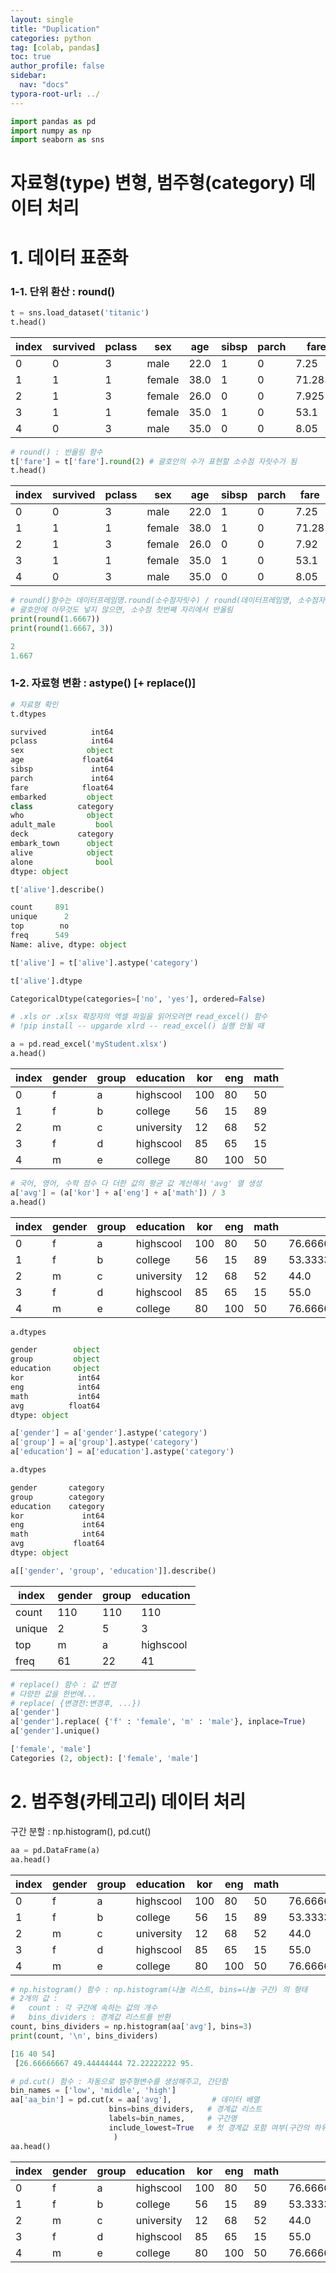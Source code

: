 ```yaml
---
layout: single
title: "Duplication"
categories: python
tag: [colab, pandas]
toc: true
author_profile: false
sidebar:
  nav: "docs"
typora-root-url: ../
---
```


```python
import pandas as pd
import numpy as np
import seaborn as sns
```

# 자료형(type) 변형, 범주형(category) 데이터 처리

# 1. 데이터 표준화

### 1-1. 단위 환산 : round()

```python
t = sns.load_dataset('titanic')
t.head()
```

| index | survived | pclass | sex    | age   | sibsp | parch | fare     | embarked | class | who   | adult\_male | deck | embark\_town | alive | alone |
| ----- | -------- | ------ | ------ | ----- | ----- | ----- | -------- | -------- | ----- | ----- | ----------- | ---- | ------------ | ----- | ----- |
| 0     | 0        | 3      | male   | 22\.0 | 1     | 0     | 7\.25    | S        | Third | man   | true        | NaN  | Southampton  | no    | false |
| 1     | 1        | 1      | female | 38\.0 | 1     | 0     | 71\.2833 | C        | First | woman | false       | C    | Cherbourg    | yes   | false |
| 2     | 1        | 3      | female | 26\.0 | 0     | 0     | 7\.925   | S        | Third | woman | false       | NaN  | Southampton  | yes   | true  |
| 3     | 1        | 1      | female | 35\.0 | 1     | 0     | 53\.1    | S        | First | woman | false       | C    | Southampton  | yes   | false |
| 4     | 0        | 3      | male   | 35\.0 | 0     | 0     | 8\.05    | S        | Third | man   | true        | NaN  | Southampton  | no    | true  |

```python
# round() : 반올림 함수
t['fare'] = t['fare'].round(2) # 괄호안의 수가 표현할 소수점 자릿수가 됨
t.head()
```

| index | survived | pclass | sex    | age   | sibsp | parch | fare   | embarked | class | who   | adult\_male | deck | embark\_town | alive | alone |
| ----- | -------- | ------ | ------ | ----- | ----- | ----- | ------ | -------- | ----- | ----- | ----------- | ---- | ------------ | ----- | ----- |
| 0     | 0        | 3      | male   | 22\.0 | 1     | 0     | 7\.25  | S        | Third | man   | true        | NaN  | Southampton  | no    | false |
| 1     | 1        | 1      | female | 38\.0 | 1     | 0     | 71\.28 | C        | First | woman | false       | C    | Cherbourg    | yes   | false |
| 2     | 1        | 3      | female | 26\.0 | 0     | 0     | 7\.92  | S        | Third | woman | false       | NaN  | Southampton  | yes   | true  |
| 3     | 1        | 1      | female | 35\.0 | 1     | 0     | 53\.1  | S        | First | woman | false       | C    | Southampton  | yes   | false |
| 4     | 0        | 3      | male   | 35\.0 | 0     | 0     | 8\.05  | S        | Third | man   | true        | NaN  | Southampton  | no    | true  |

```python
# round()함수는 데이터프레임명.round(소수점자릿수) / round(데이터프레임명, 소수점자릿수)
# 괄호안에 아무것도 넣지 않으면, 소수점 첫번째 자리에서 반올림
print(round(1.6667))
print(round(1.6667, 3))

2
1.667
```

### 1-2. 자료형 변환 : astype() [+ replace()]

```python
# 자료형 확인
t.dtypes

survived          int64
pclass            int64
sex              object
age             float64
sibsp             int64
parch             int64
fare            float64
embarked         object
class          category
who              object
adult_male         bool
deck           category
embark_town      object
alive            object
alone              bool
dtype: object
```

```python
t['alive'].describe()

count     891
unique      2
top        no
freq      549
Name: alive, dtype: object
```

```python
t['alive'] = t['alive'].astype('category')
```

```python
t['alive'].dtype

CategoricalDtype(categories=['no', 'yes'], ordered=False)
```

```python
# .xls or .xlsx 확장자의 엑셀 파일을 읽어오려면 read_excel() 함수
# !pip install -- upgarde xlrd -- read_excel() 실행 안될 때

a = pd.read_excel('myStudent.xlsx')
a.head()
```

| index | gender | group | education  | kor  | eng  | math |
| ----- | ------ | ----- | ---------- | ---- | ---- | ---- |
| 0     | f      | a     | highscool  | 100  | 80   | 50   |
| 1     | f      | b     | college    | 56   | 15   | 89   |
| 2     | m      | c     | university | 12   | 68   | 52   |
| 3     | f      | d     | highscool  | 85   | 65   | 15   |
| 4     | m      | e     | college    | 80   | 100  | 50   |

```python
# 국어, 영어, 수학 점수 다 더한 값의 평균 값 계산해서 'avg' 열 생성
a['avg'] = (a['kor'] + a['eng'] + a['math']) / 3
a.head()
```

| index | gender | group | education  | kor  | eng  | math | avg                 |
| ----- | ------ | ----- | ---------- | ---- | ---- | ---- | ------------------- |
| 0     | f      | a     | highscool  | 100  | 80   | 50   | 76\.66666666666667  |
| 1     | f      | b     | college    | 56   | 15   | 89   | 53\.333333333333336 |
| 2     | m      | c     | university | 12   | 68   | 52   | 44\.0               |
| 3     | f      | d     | highscool  | 85   | 65   | 15   | 55\.0               |
| 4     | m      | e     | college    | 80   | 100  | 50   | 76\.66666666666667  |

```python
a.dtypes

gender        object
group         object
education     object
kor            int64
eng            int64
math           int64
avg          float64
dtype: object
```

```python
a['gender'] = a['gender'].astype('category')
a['group'] = a['group'].astype('category')
a['education'] = a['education'].astype('category')

a.dtypes

gender       category
group        category
education    category
kor             int64
eng             int64
math            int64
avg           float64
dtype: object
```

```python
a[['gender', 'group', 'education']].describe()
```

| index  | gender | group | education |
| ------ | ------ | ----- | --------- |
| count  | 110    | 110   | 110       |
| unique | 2      | 5     | 3         |
| top    | m      | a     | highscool |
| freq   | 61     | 22    | 41        |

```python
# replace() 함수 : 값 변경
# 다양한 값을 한번에...
# replace( {변경전:변경후, ...})
a['gender']
a['gender'].replace( {'f' : 'female', 'm' : 'male'}, inplace=True)
a['gender'].unique()

['female', 'male']
Categories (2, object): ['female', 'male']
```

# 2. 범주형(카테고리) 데이터 처리

구간 분할 : np.histogram(), pd.cut()

```python
aa = pd.DataFrame(a)
aa.head()
```

| index | gender | group | education  | kor  | eng  | math | avg                 |
| ----- | ------ | ----- | ---------- | ---- | ---- | ---- | ------------------- |
| 0     | f      | a     | highscool  | 100  | 80   | 50   | 76\.66666666666667  |
| 1     | f      | b     | college    | 56   | 15   | 89   | 53\.333333333333336 |
| 2     | m      | c     | university | 12   | 68   | 52   | 44\.0               |
| 3     | f      | d     | highscool  | 85   | 65   | 15   | 55\.0               |
| 4     | m      | e     | college    | 80   | 100  | 50   | 76\.66666666666667  |

```python
# np.histogram() 함수 : np.histogram(나눌 리스트, bins=나눌 구간) 의 형태
# 2개의 값 :
#   count : 각 구간에 속하는 값의 개수
#   bins_dividers : 경계값 리스트를 반환
count, bins_dividers = np.histogram(aa['avg'], bins=3)
print(count, '\n', bins_dividers)

[16 40 54] 
 [26.66666667 49.44444444 72.22222222 95.    
```

```python
# pd.cut() 함수 : 자동으로 범주형변수를 생성해주고, 간단함
bin_names = ['low', 'middle', 'high']
aa['aa_bin'] = pd.cut(x = aa['avg'],         # 데이터 배열
                      bins=bins_dividers,   # 경계값 리스트
                      labels=bin_names,     # 구간명
                      include_lowest=True   # 첫 경계값 포함 여부(구간의 하위값 )
                       )
aa.head()
```

| index | gender | group | education  | kor  | eng  | math | avg                 | aa\_bin |
| ----- | ------ | ----- | ---------- | ---- | ---- | ---- | ------------------- | ------- |
| 0     | f      | a     | highscool  | 100  | 80   | 50   | 76\.66666666666667  | high    |
| 1     | f      | b     | college    | 56   | 15   | 89   | 53\.333333333333336 | middle  |
| 2     | m      | c     | university | 12   | 68   | 52   | 44\.0               | low     |
| 3     | f      | d     | highscool  | 85   | 65   | 15   | 55\.0               | middle  |
| 4     | m      | e     | college    | 80   | 100  | 50   | 76\.66666666666667  | high    |













